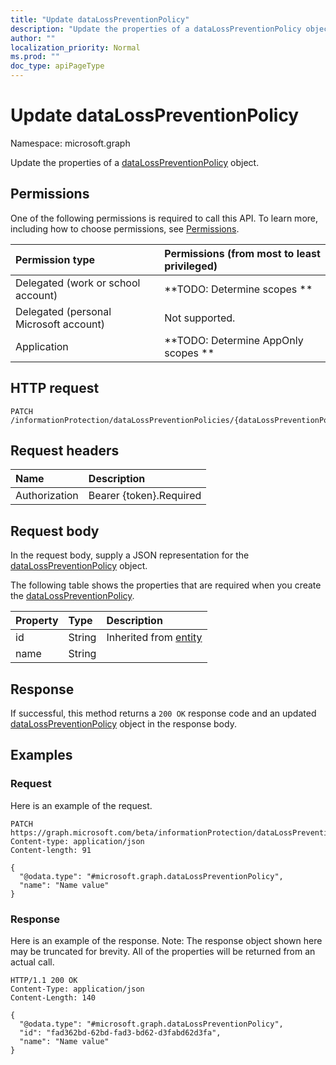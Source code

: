 ```yaml
---
title: "Update dataLossPreventionPolicy"
description: "Update the properties of a dataLossPreventionPolicy object."
author: ""
localization_priority: Normal
ms.prod: ""
doc_type: apiPageType
---
```


# Update dataLossPreventionPolicy

Namespace: microsoft.graph

Update the properties of a [dataLossPreventionPolicy](../resources/datalosspreventionpolicy.md) object.

## Permissions
One of the following permissions is required to call this API. To learn more, including how to choose permissions, see [Permissions](/concepts/permissions-reference.md).

|Permission type|Permissions (from most to least privileged)|
|:---|:---|
|Delegated (work or school account)|**TODO: Determine scopes **|
|Delegated (personal Microsoft account)|Not supported.|
|Application|**TODO: Determine AppOnly scopes **|

## HTTP request
<!-- {
  "blockType": "ignored"
}
-->
``` http
PATCH /informationProtection/dataLossPreventionPolicies/{dataLossPreventionPolicyId}
```

## Request headers
|Name|Description|
|:---|:---|
|Authorization|Bearer {token}.Required|

## Request body
In the request body, supply a JSON representation for the [dataLossPreventionPolicy](../resources/datalosspreventionpolicy.md) object.

The following table shows the properties that are required when you create the [dataLossPreventionPolicy](../resources/datalosspreventionpolicy.md).

|Property|Type|Description|
|:---|:---|:---|
|id|String| Inherited from [entity](../resources/entity.md)|
|name|String||



## Response
If successful, this method returns a `200 OK` response code and an updated [dataLossPreventionPolicy](../resources/datalosspreventionpolicy.md) object in the response body.

## Examples

### Request
Here is an example of the request.
<!-- {
  "blockType": "request",
  "name": "update_datalosspreventionpolicy"
}
-->
``` http
PATCH https://graph.microsoft.com/beta/informationProtection/dataLossPreventionPolicies/{dataLossPreventionPolicyId}
Content-type: application/json
Content-length: 91

{
  "@odata.type": "#microsoft.graph.dataLossPreventionPolicy",
  "name": "Name value"
}
```

### Response
Here is an example of the response. Note: The response object shown here may be truncated for brevity. All of the properties will be returned from an actual call.
<!-- {
  "blockType": "response",
  "truncated": true
}
-->
``` http
HTTP/1.1 200 OK
Content-Type: application/json
Content-Length: 140

{
  "@odata.type": "#microsoft.graph.dataLossPreventionPolicy",
  "id": "fad362bd-62bd-fad3-bd62-d3fabd62d3fa",
  "name": "Name value"
}
```

